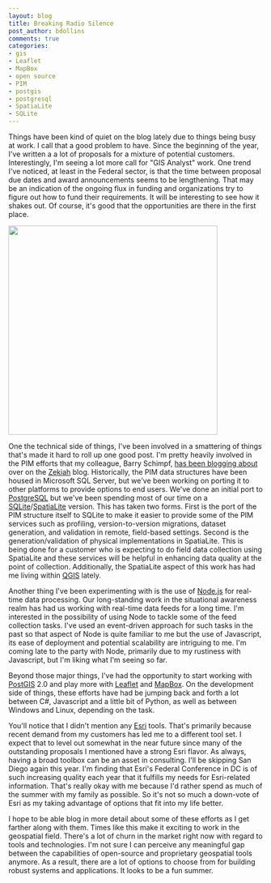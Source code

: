 ```yaml
---
layout: blog
title: Breaking Radio Silence
post_author: bdollins
comments: true
categories:
- gis
- Leaflet
- MapBox
- open source
- PIM
- postgis
- postgresql
- SpatiaLite
- SQLite
---
```


Things have been kind of quiet on the blog lately due to things being busy at work. I call that a good problem to have. Since the beginning of the year, I've written a a lot of proposals for a mixture of potential customers. Interestingly, I'm seeing a lot more call for "GIS Analyst" work. One trend I've noticed, at least in the Federal sector, is that the time between proposal due dates and award announcements seems to be lengthening. That may be an indication of the ongoing flux in funding and organizations try to figure out how to fund their requirements. It will be interesting to see how it shakes out. Of course, it's good that the opportunities are there in the first place. 

<a href="http://geobabble.files.wordpress.com/2012/06/microphone.jpg"><img alt="" class="aligncenter size-full wp-image-2664" height="413" src="http://geobabble.files.wordpress.com/2012/06/microphone.jpg" title="microphone" width="413" /></a>

One the technical side of things, I've been involved in a smattering of things that's made it hard to roll up one good post. I'm pretty heavily involved in the PIM efforts that my colleague, Barry Schimpf, <a href="http://www.zekiah.com/index.php?q=blog/topics/pim" target="_blank">has been blogging about</a> over on the <a href="http://www.zekiah.com" target="_blank">Zekiah</a> blog. <!--more--> Historically, the PIM data structures have been housed in Microsoft SQL Server, but we've been working on porting it to other platforms to provide options to end users. We've done an initial port to <a href="http://www.postgresql.org/" target="_blank">PostgreSQL</a> but we've been spending most of our time on a <a href="http://www.sqlite.org/" target="_blank">SQLite</a>/<a href="http://www.gaia-gis.it/gaia-sins/" target="_blank">SpatiaLite</a> version. This has taken two forms. First is the port of the PIM structure itself to SQLite to make it easier to provide some of the PIM services such as profiling, version-to-version migrations, dataset generation, and validation in remote, field-based settings. Second is the generation/validation of physical implementations in SpatiaLite. This is being done for a customer who is expecting to do field data collection using SpatiaLite and these services will be helpful in enhancing data quality at the point of collection. Additionally, the SpatiaLite aspect of this work has had me living within <a href="http://qgis.org/" target="_blank">QGIS</a> lately.

Another thing I've been experimenting with is the use of <a href="http://nodejs.org/" target="_blank">Node.js</a> for real-time data processing. Our long-standing work in the situational awareness realm has had us working with real-time data feeds for a long time. I'm interested in the possibility of using Node to tackle some of the feed collection tasks. I've used an event-driven approach for such tasks in the past so that aspect of Node is quite familiar to me but the use of Javascript, its ease of deployment and potential scalability are intriguing to me. I'm coming late to the party with Node, primarily due to my rustiness with Javascript, but I'm liking what I'm seeing so far.

Beyond those major things, I've had the opportunity to start working with <a href="http://postgis.org/" target="_blank">PostGIS</a> 2.0 and play more with <a href="http://leaflet.cloudmade.com/" target="_blank">Leaflet</a> and <a href="http://mapbox.com/" target="_blank">MapBox</a>. On the development side of things, these efforts have had be jumping back and forth a lot between C#, Javascript and a little bit of Python, as well as between Windows and Linux, depending on the task.

You'll notice that I didn't mention any <a href="http://www.esri.com" target="_blank">Esri</a> tools. That's primarily because recent demand from my customers has led me to a different tool set. I expect that to level out somewhat in the near future since many of the outstanding proposals I mentioned have a strong Esri flavor. As always, having a broad toolbox can be an asset in consulting. I'll be skipping San Diego again this year. I'm finding that Esri's Federal Conference in DC is of such increasing quality each year that it fulfills my needs for Esri-related information. That's really okay with me because I'd rather spend as much of the summer with my family as possible. So it's not so much a down-vote of Esri as my taking advantage of options that fit into my life better.

I hope to be able blog in more detail about some of these efforts as I get farther along with them. Times like this make it exciting to work in the geospatial field. There's a lot of churn in the market right now with regard to tools and technologies. I'm not sure I can perceive any meaningful gap between the capabilities of open-source and proprietary geospatial tools anymore. As a result, there are a lot of options to choose from for building robust systems and applications. It looks to be a fun summer.